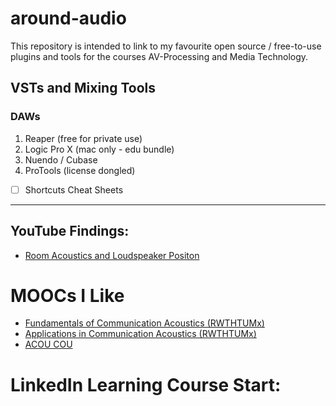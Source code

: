 # around-audio

This repository is intended to link to my favourite open source / free-to-use plugins and tools for the courses AV-Processing and Media Technology.

## VSTs and Mixing Tools
### DAWs  
1. Reaper (free for private use)
2. Logic Pro X (mac only - edu bundle)
3. Nuendo / Cubase 
4. ProTools (license dongled)
- [ ] Shortcuts Cheat Sheets
---

## YouTube Findings:
- [Room Acoustics and Loudspeaker Positon](https://www.youtube.com/watch?v=h8I60SYZSOk)

# MOOCs I Like
- [Fundamentals of Communication Acoustics (RWTHTUMx)](https://learning.edx.org/course/course-v1:RWTHTUMx+CA101.1x+3T2021/home)
- [Applications in Communication Acoustics (RWTHTUMx)](https://learning.edx.org/course/course-v1:RWTHTUMx+CA101.2x+3T2021/home)
- [ACOU COU](https://ace.acoucou.org/)

# LinkedIn Learning Course Start:
